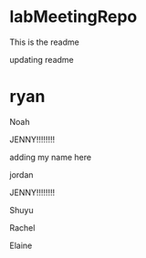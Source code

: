 # labMeetingRepo

This is the readme

updating readme

# ryan

Noah

JENNY!!!!!!!!

adding my name here

jordan

JENNY!!!!!!!!

Shuyu

Rachel

Elaine